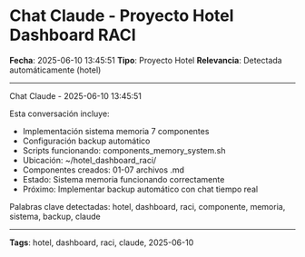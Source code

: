 # Chat Claude - Proyecto Hotel Dashboard RACI
**Fecha**: 2025-06-10 13:45:51
**Tipo**: Proyecto Hotel
**Relevancia**: Detectada automáticamente (hotel)

---

Chat Claude - 2025-06-10 13:45:51

Esta conversación incluye:
- Implementación sistema memoria 7 componentes
- Configuración backup automático
- Scripts funcionando: components_memory_system.sh
- Ubicación: ~/hotel_dashboard_raci/
- Componentes creados: 01-07 archivos .md
- Estado: Sistema memoria funcionando correctamente
- Próximo: Implementar backup automático con chat tiempo real

Palabras clave detectadas: hotel, dashboard, raci, componente, memoria, sistema, backup, claude

---

**Tags**: hotel, dashboard, raci, claude, 2025-06-10
